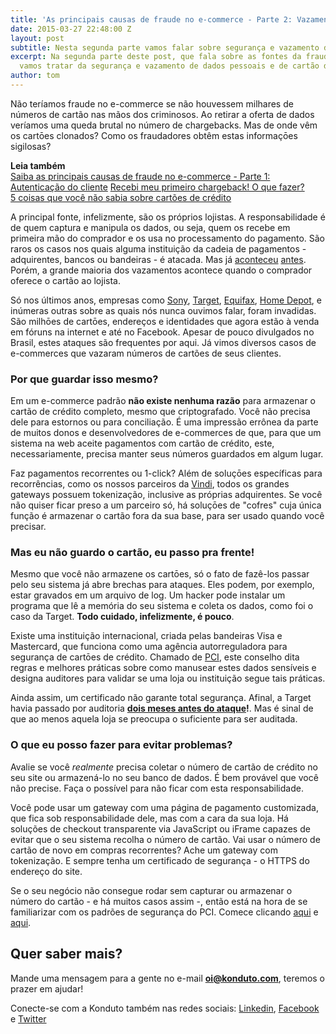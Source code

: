 ```yaml
---
title: 'As principais causas de fraude no e-commerce - Parte 2: Vazamento de dados'
date: 2015-03-27 22:48:00 Z
layout: post
subtitle: Nesta segunda parte vamos falar sobre segurança e vazamento de dados sensíveis
excerpt: Na segunda parte deste post, que fala sobre as fontes da fraude na internet,
  vamos tratar da segurança e vazamento de dados pessoais e de cartão de crédito.
author: tom
---
```


Não teríamos fraude no e-commerce se não houvessem milhares de números de cartão nas mãos dos criminosos. Ao retirar a oferta de dados veríamos uma queda brutal no número de chargebacks. Mas de onde vêm os cartōes clonados? Como os fraudadores obtêm estas informaçōes sigilosas?

**Leia também**  
[Saiba as principais causas de fraude no e-commerce - Parte 1: Autenticação do cliente](https://blog.konduto.com/pt/2015/02/as-causas-da-fraude-parte-1?utm_source=konduto&utm_medium=blog&utm_campaign=conteudo) 
[Recebi meu primeiro chargeback! O que fazer?](https://blog.konduto.com/pt/2014/09/o-que-fazer-quando-recebe-o-primeiro-chargeback?utm_source=konduto&utm_medium=blog&utm_campaign=conteudo)  
[5 coisas que você não sabia sobre cartões de crédito](https://blog.konduto.com/pt/2014/09/5-coisas-que-voce-nao-sabia-sobre-cartao-de-credito?utm_source=konduto&utm_medium=blog&utm_campaign=conteudo)  

A principal fonte, infelizmente, são os próprios lojistas. A responsabilidade é de quem captura e manipula os dados, ou seja, quem os recebe em primeira mão do comprador e os usa no processamento do pagamento. São raros os casos nos quais alguma instituição da cadeia de pagamentos - adquirentes, bancos ou bandeiras - é atacada. Mas já [aconteceu](http://g1.globo.com/Noticias/Tecnologia/0,,MUL968334-6174,00-VAZAMENTO+DE+DADOS+DE+CARTAO+DE+CREDITO+PODE+SER+O+MAIOR+DA+HISTORIA.html) [antes](http://g1.globo.com/tecnologia/noticia/2012/04/ataque-contra-global-payments-atinge-15-milhao-de-cartoes.html). Porém, a grande maioria dos vazamentos acontece quando o comprador oferece o cartão ao lojista.

Só nos últimos anos, empresas como [Sony](http://g1.globo.com/tecnologia/noticia/2011/04/dados-pessoais-de-usuarios-da-psn-foram-roubados-admite-sony.html), [Target](http://oglobo.globo.com/sociedade/tecnologia/ataque-hacker-afeta-40-milhoes-de-clientes-da-rede-target-11114244), [Equifax](http://codigofonte.uol.com.br/noticias/celebridades-sao-hackeadas-e-tem-dados-revelados-em-site), [Home Depot](http://oglobo.globo.com/sociedade/tecnologia/ataque-hacker-varejista-dos-eua-expoe-dados-de-56-milhoes-de-cartoes-de-credito-13983296), e inúmeras outras sobre as quais nós nunca ouvimos falar, foram invadidas. São milhōes de cartōes, endereços e identidades que agora estão à venda em fóruns na internet e até no Facebook. Apesar de pouco divulgados no Brasil, estes ataques são frequentes por aqui. Já vimos diversos casos de e-commerces que vazaram números de cartões de seus clientes.

### Por que guardar isso mesmo?

Em um e-commerce padrão **não existe nenhuma razão** para armazenar o cartão de crédito completo, mesmo que criptografado. Você não precisa dele para estornos ou para conciliação. É uma impressão errônea da parte de muitos donos e desenvolvedores de e-commerces de que, para que um sistema na web aceite pagamentos com cartão de crédito, este, necessariamente, precisa manter seus números guardados em algum lugar.

Faz pagamentos recorrentes ou 1-click? Além de soluçōes específicas para recorrências, como os nossos parceiros da [Vindi](http://www.vindi.com.br/), todos os grandes gateways possuem tokenização, inclusive as próprias adquirentes. Se você não quiser ficar preso a um parceiro só, há soluçōes de "cofres" cuja única função é armazenar o cartão fora da sua base, para ser usado quando você precisar.

### Mas eu não guardo o cartão, eu passo pra frente!

Mesmo que você não armazene os cartōes, só o fato de fazê-los passar pelo seu sistema já abre brechas para ataques. Eles podem, por exemplo, estar gravados em um arquivo de log. Um hacker pode instalar um programa que lê a memória do seu sistema e coleta os dados, como foi o caso da Target. **Todo cuidado, infelizmente, é pouco**.

Existe uma instituição internacional, criada pelas bandeiras Visa e Mastercard, que funciona como uma agência autorreguladora para segurança de cartōes de crédito. Chamado de [PCI](https://pt.pcisecuritystandards.org/minisite/en/), este conselho dita regras e melhores práticas sobre como manusear estes dados sensíveis e designa auditores para validar se uma loja ou instituição segue tais práticas.

Ainda assim, um certificado não garante total segurança. Afinal, a Target havia passado por auditoria **[dois meses antes do ataque](http://www.aviso.io/fall-target-data-breach/)!**. Mas é sinal de que ao menos aquela loja se preocupa o suficiente para ser auditada.

### O que eu posso fazer para evitar problemas?

Avalie se você *realmente* precisa coletar o número de cartão de crédito no seu site ou armazená-lo no seu banco de dados. É bem provável que você não precise. Faça o possível para não ficar com esta responsabilidade.

Você pode usar um gateway com uma página de pagamento customizada, que fica sob responsabilidade dele, mas com a cara da sua loja. Há soluções de checkout transparente via JavaScript ou iFrame capazes de evitar  que o seu sistema recolha o número de cartão. Vai usar o número de cartão de novo em compras recorrentes? Ache um gateway com tokenização. E sempre tenha um certificado de segurança - o HTTPS do endereço do site.

Se o seu negócio não consegue rodar sem capturar ou armazenar o número do cartão - e há muitos casos assim -, então está na hora de se familiarizar com os padrões de segurança do PCI. Comece clicando [aqui](https://pt.pcisecuritystandards.org/_onelink_/pcisecurity/en2pt/minisite/en/docs/PCI_DSS_v3.pdf) e [aqui](https://pt.pcisecuritystandards.org/minisite/en/).

## Quer saber mais? 

Mande uma mensagem para a gente no e-mail **oi@konduto.com**, teremos o prazer em ajudar!

Conecte-se com a Konduto também nas redes sociais: [Linkedin](https://www.linkedin.com/company/konduto), [Facebook](https://www.facebook.com/konduto) e [Twitter](https://twitter.com/Konduto_)